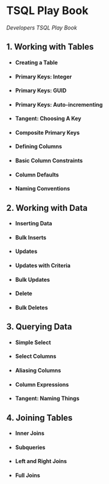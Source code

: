 # TSQL Play Book
_Developers TSQL Play Book_


## 1. Working with Tables
  
  - #### Creating a Table
  - #### Primary Keys: Integer
  - #### Primary Keys: GUID
  - #### Primary Keys: Auto-incrementing
  - #### Tangent: Choosing A Key
  - #### Composite Primary Keys
  - #### Defining Columns
  - #### Basic Column Constraints
  - #### Column Defaults
  - #### Naming Conventions
  
## 2. Working with Data

  - #### Inserting Data
  - #### Bulk Inserts
  - #### Updates
  - #### Updates with Criteria
  - #### Bulk Updates
  - #### Delete
  - #### Bulk Deletes
  
## 3. Querying Data

  - #### Simple Select
  - #### Select Columns
  - #### Aliasing Columns
  - #### Column Expressions
  - #### Tangent: Naming Things

## 4. Joining Tables

  - #### Inner Joins
  - #### Subqueries
  - #### Left and Right Joins
  - #### Full Joins
